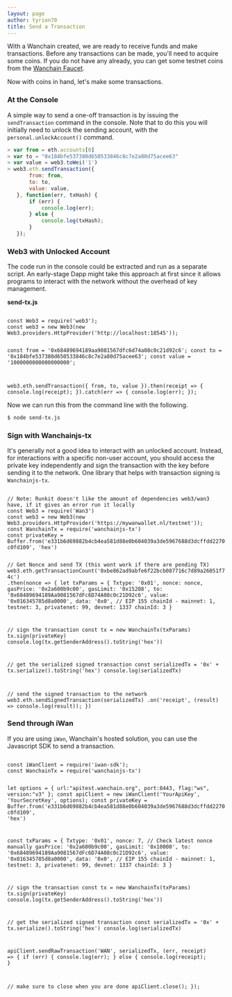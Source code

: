 ```yaml
---
layout: page
author: tyrion70
title: Send a Transaction
---
```


With a Wanchain created, we are ready to receive funds and make transactions. Before any transactions can be made, you'll need to acquire some coins. If you do not have any already, you can get some testnet coins from the [Wanchain Faucet](https://faucet1.wanchain.org).

Now with coins in hand, let's make some transactions.

### At the Console

A simple way to send a one-off transaction is by issuing the `sendTransaction`
command in the console. Note that to do this you will initially need to unlock
the sending account, with the `personal.unlockAccount()` command.

```js
> var from = eth.accounts[0]
> var to = "0x184bfe537380d650533846c8c7e2a80d75acee63"
> var value = web3.toWei('1')
> web3.eth.sendTransaction({
       from: from,
       to: to,
       value: value,
   }, function(err, txHash) {
       if (err) {
           console.log(err);
       } else {
           console.log(txHash);
       }
   });
```

### Web3 with Unlocked Account

The code run in the console could be extracted and run as a separate script. An
early-stage Dapp might take this approach at first since it allows programs to
interact with the network without the overhead of key management.

**send-tx.js**
<div id="runkit-element" class="runkit-element">
<code></code>
<code>
const Web3 = require('web3');
const web3 = new Web3(new Web3.providers.HttpProvider('http://localhost:18545'));

const from = '0x68489694189aa9081567dfc6d74a08c0c21d92c6';
const to = '0x184bfe537380d650533846c8c7e2a80d75acee63';
const value = '1000000000000000000';

web3.eth.sendTransaction({ from, to, value }).then(receipt => {
  console.log(receipt);
}).catch(err => {
  console.log(err);
});
</code>
</div>

Now we can run this from the command line with the following.

```bash
$ node send-tx.js
```

### Sign with Wanchainjs-tx

It's generally not a good idea to interact with an unlocked account. Instead, for interactions with a specific non-user account, you should access the private key independently and sign the transaction with the key before sending it to the network. One library that helps with transaction signing is `Wanchainjs-tx`.

<div id="runkit-element" class="runkit-element">
<code></code>
<code>
// Note: Runkit doesn't like the amount of dependencies web3/wan3 have, if it gives an error run it locally
const Web3 = require('Wan3')
const web3 = new Web3(new Web3.providers.HttpProvider('https://mywanwallet.nl/testnet'));
const WanchainTx = require('wanchainjs-tx')
const privateKey = Buffer.from('e331b6d69882b4cb4ea581d88e0b604039a3de5967688d3dcffdd2270c0fd109', 'hex')

// Get Nonce and send TX (this wont work if there are pending TX)
web3.eth.getTransactionCount('0xbe862ad9abfe6f22bcb087716c7d89a26051f74c')
  .then(nonce => {
    let txParams = {
      Txtype: '0x01',
      nonce: nonce,
      gasPrice: '0x2a600b9c00',
      gasLimit: '0x15208',
      to: '0x68489694189Aa9081567dFc6D74A08c0c21D92c6',
      value: '0x016345785d8a0000',
      data: '0x0',
      // EIP 155 chainId - mainnet: 1, testnet: 3, privatenet: 99, devnet: 1337
      chainId: 3
    }

  // sign the transaction
  const tx = new WanchainTx(txParams)
  tx.sign(privateKey)
  console.log(tx.getSenderAddress().toString('hex'))

  // get the serialized signed transaction
  const serializedTx = '0x' + tx.serialize().toString('hex')
  console.log(serializedTx)
  
  // send the signed transaction to the network
  web3.eth.sendSignedTransaction(serializedTx)
    .on('receipt', (result) => console.log(result));
})
</code>
</div>

### Send through iWan

If you are using `iWan`, Wanchain's hosted solution, you can use the Javascript SDK to send a transaction.

<div id="runkit-element" class="runkit-element">
<code></code>
<code>
const iWanClient = require('iwan-sdk');
const WanchainTx = require('wanchainjs-tx')

let options = {
    url:"apitest.wanchain.org",
    port:8443,
    flag:"ws",
    version:"v3"
};
const apiClient = new iWanClient('YourApiKey', 'YourSecretKey', options);
const privateKey = Buffer.from('e331b6d69882b4cb4ea581d88e0b604039a3de5967688d3dcffdd2270c0fd109', 'hex')

const txParams = {
  Txtype: '0x01',
  nonce: 7, // Check latest nonce manually
  gasPrice: '0x2a600b9c00',
  gasLimit: '0x10000',
  to: '0x68489694189Aa9081567dFc6D74A08c0c21D92c6',
  value: '0x016345785d8a0000',
  data: '0x0',
  // EIP 155 chainId - mainnet: 1, testnet: 3, privatenet: 99, devnet: 1337
  chainId: 3
}

// sign the transaction
const tx = new WanchainTx(txParams)
tx.sign(privateKey)
console.log(tx.getSenderAddress().toString('hex'))

// get the serialized signed transaction
const serializedTx = '0x' + tx.serialize().toString('hex')
console.log(serializedTx)

apiClient.sendRawTransaction('WAN', serializedTx, (err, receipt) => {
  if (err) {
    console.log(err);
  } else {
    console.log(receipt);
  }

  // make sure to close when you are done
  apiClient.close();
});
</code>
</div>
